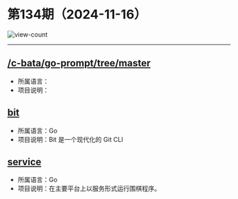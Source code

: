 # 第134期（2024-11-16）

![view-count](https://count.getloli.com/@xiaoxuan6-weekly-20241116)

---
## [/c-bata/go-prompt/tree/master](https://github.com/c-bata/go-prompt/tree/master)
- 所属语言：
- 项目说明：

## [bit](https://github.com/chriswalz/bit)
- 所属语言：Go
- 项目说明：Bit 是一个现代化的 Git CLI

## [service](https://github.com/kardianos/service)
- 所属语言：Go
- 项目说明：在主要平台上以服务形式运行围棋程序。
